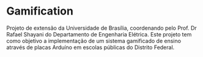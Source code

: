 # Gamification
Projeto de extensão da Universidade de Brasília, coordenando pelo Prof. Dr Rafael Shayani do Departamento de Engenharia Elétrica. Este projeto tem como objetivo a implementação de um sistema gamificado de ensino através de placas Arduíno em escolas públicas do Distrito Federal.
